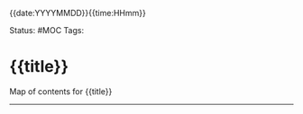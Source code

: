 {{date:YYYYMMDD}}{{time:HHmm}}

Status: #MOC
Tags: 

# {{title}}

Map of contents for {{title}}

___


